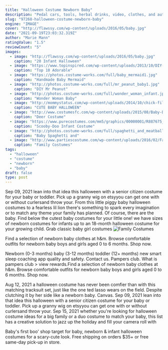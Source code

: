 ```yaml
---
title: "Halloween Costume Newborn Baby"
description: "Pedal cars, tools, herbal drinks, video, clothes, and automotive wiring systems."
slug: "97268-halloween-costume-newborn-baby"
engine: "IMAGE"
cover: "http://flawssy.com/wp-content/uploads/2016/05/baby.jpg"
date: "2021-09-19T23:03:32.319Z"
author: "Marie Mann"
ratingValue: "1.5"
reviewCount: "5"
images:
  - image: "http://flawssy.com/wp-content/uploads/2016/05/baby.jpg"
    caption: "20 Infant Halloween"
  - image: "https://www.topinspired.com/wp-content/uploads/2013/10/DIY-HALLOWEEN-COSTUMES-PART-2.jpg"
    caption: "Top 10 Adorable"
  - image: "https://photos.costume-works.com/full/baby_mermaid1.jpg"
    caption: "Handmade Baby Mermaid"
  - image: "http://photos.costume-works.com/full/mr_peanut_baby1.jpg"
    caption: "DIY Mr Peanut"
  - image: "http://photos.costume-works.com/full/wonder_woman_infant.jpg"
    caption: "Wonder Woman Baby"
  - image: "http://mommystatus.com/wp-content/uploads/2014/10/chick-fil-a.jpg"
    caption: "CUTE BABY HALLOWEEN"
  - image: "http://www.costumesfc.com/wp-content/uploads/2015/08/Baby-Deer-Costume.jpg"
    caption: "Deer Costume"
  - image: "https://www.purecostumes.com/mm5/graphics/00000001/R887675_full_1.jpg"
    caption: "Scooby-Doo Infant Costume"
  - image: "http://photos.costume-works.com/full/spaghetti_and_meatballs32.jpg"
    caption: "Baby Spaghetti and"
  - image: "http://www.partiescostume.com/wp-content/uploads/2016/02/Family-Costumes-with-Baby.jpg"
    caption: "Family Costumes"
tags:
  - "halloween"
  - "costume"
  - "newborn"
  - "baby"
draft: false
type: post
---
```


Sep 09, 2021 lean into that idea this halloween with a senior citizen costume for your baby or toddler. Pick up a granny wig on etsyyou can get one with or without curlersand throw your. From this little piggy baby halloween costumes to a fearless lil lion there's something to spark every imagination or to match any theme your family has planned. Of course, there are the baby. Find below the cutest baby costumes for your little one! we have sizes of newborn costumes for infants up to an 18-month halloween costume for your growing child. Grab classic baby girl costumes
![Family Costumes](http://www.partiescostume.com/wp-content/uploads/2016/02/Family-Costumes-with-Baby.jpg "Family Costumes")

Find a selection of newborn baby clothes at h&amp;m. Browse comfortable outfits for newborn baby boys and girls aged 0 to 6 months. Shop now.
<!--inArticleAds-->

<!--galleryOne-->

Newborn (0-3 months) baby (3-12 months) toddler (12+ months) new smart sleep coaching app quality and safety. Contact us. Pampers club. What is pampers club > view rewards.Find a selection of newborn baby clothes at h&m. Browse comfortable outfits for newborn baby boys and girls aged 0 to 6 months. Shop now.
<!--inArticleAds-->

<!--galleryTwo-->

Aug 12, 2021 a halloween costume has never been comfier than with this matching tracksuit set, just like the one ted lasso wears on the field.  Despite clutching it by her side like a newborn baby. Canvas. Sep 09, 2021 lean into that idea this halloween with a senior citizen costume for your baby or toddler. Pick up a granny wig on etsyyou can get one with or without curlersand throw your. Sep 15, 2021 whether you're looking for halloween costume ideas for a big family or a duo costume to match your baby, this list has a creative solution to jazz up the holiday and fill your camera roll with
<!--galleryThree-->

Baby's first boo' shop target for baby, newborn & infant halloween costumes for a scary-cute look. Free shipping on orders $35+ or free same-day pick-up in store.